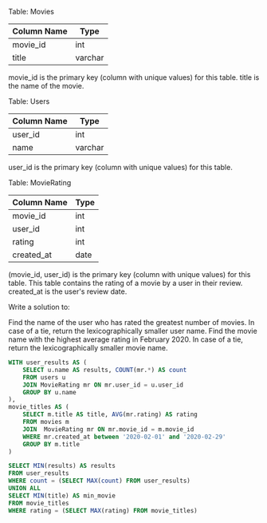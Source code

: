 Table: Movies

| Column Name   | Type    |
|---------------|---------|
| movie_id      | int     |
| title         | varchar |

movie_id is the primary key (column with unique values) for this table.
title is the name of the movie.
 

Table: Users

| Column Name   | Type    |
|---------------|---------|
| user_id       | int     |
| name          | varchar |

user_id is the primary key (column with unique values) for this table.
 

Table: MovieRating

| Column Name   | Type    |
|---------------|---------|
| movie_id      | int     |
| user_id       | int     |
| rating        | int     |
| created_at    | date    |

(movie_id, user_id) is the primary key (column with unique values) for this table.
This table contains the rating of a movie by a user in their review.
created_at is the user's review date. 
 

Write a solution to:

Find the name of the user who has rated the greatest number of movies. In case of a tie, return the lexicographically smaller user name.
Find the movie name with the highest average rating in February 2020. In case of a tie, return the lexicographically smaller movie name.

```sql
WITH user_results AS (
    SELECT u.name AS results, COUNT(mr.*) AS count 
    FROM users u
    JOIN MovieRating mr ON mr.user_id = u.user_id
    GROUP BY u.name
),
movie_titles AS (
    SELECT m.title AS title, AVG(mr.rating) AS rating 
    FROM movies m
    JOIN  MovieRating mr ON mr.movie_id = m.movie_id
    WHERE mr.created_at between '2020-02-01' and '2020-02-29'
    GROUP BY m.title
)

SELECT MIN(results) AS results
FROM user_results
WHERE count = (SELECT MAX(count) FROM user_results)  
UNION ALL
SELECT MIN(title) AS min_movie
FROM movie_titles
WHERE rating = (SELECT MAX(rating) FROM movie_titles)

```